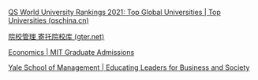 

[QS World University Rankings 2021: Top Global Universities | Top Universities (qschina.cn)](https://www.qschina.cn/university-rankings/world-university-rankings/2021)

[院校管理 寄托院校库 (gter.net)](https://schools.gter.net/)



[Economics | MIT Graduate Admissions](http://gradadmissions.mit.edu/programs/economics)

[Yale School of Management | Educating Leaders for Business and Society](https://som.yale.edu/)


